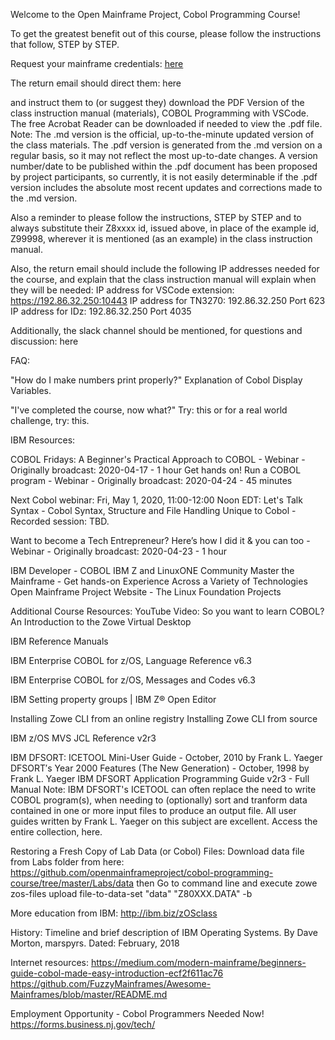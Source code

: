 Welcome to the Open Mainframe Project, Cobol Programming Course!

To get the greatest benefit out of this course, please follow the instructions that follow, STEP by STEP.

Request your mainframe credentials: [here](https://www-01.ibm.com/events/wwe/ast/mtm/cobolvscode.nsf/enrollall?openform)

The return email should direct them: here

and instruct them to (or suggest they) download the PDF Version of the class instruction manual (materials), COBOL Programming with VSCode. The free Acrobat Reader can be downloaded if needed to view the .pdf file. Note: The .md version is the official, up-to-the-minute updated version of the class materials. The .pdf version is generated from the .md version on a regular basis, so it may not reflect the most up-to-date changes. A version number/date to be published within the .pdf document has been proposed by project participants, so currently, it is not easily determinable if the .pdf version includes the absolute most recent updates and corrections made to the .md version.

Also a reminder to please follow the instructions, STEP by STEP and to always substitute their Z8xxxx id, issued above, in place of the example id, Z99998, wherever it is mentioned (as an example) in the class instruction manual.

Also, the return email should include the following IP addresses needed for the course, and explain that the class instruction manual will explain when they will be needed: IP address for VSCode extension: https://192.86.32.250:10443 IP address for TN3270: 192.86.32.250 Port 623 IP address for IDz: 192.86.32.250 Port 4035

Additionally, the slack channel should be mentioned, for questions and discussion: here

FAQ:

"How do I make numbers print properly?" Explanation of Cobol Display Variables.

"I've completed the course, now what?" Try: this or for a real world challenge, try: this.

IBM Resources:

COBOL Fridays: A Beginner's Practical Approach to COBOL - Webinar - Originally broadcast: 2020-04-17 - 1 hour Get hands on! Run a COBOL program - Webinar - Originally broadcast: 2020-04-24 - 45 minutes

Next Cobol webinar: Fri, May 1, 2020, 11:00-12:00 Noon EDT: Let's Talk Syntax - Cobol Syntax, Structure and File Handling Unique to Cobol - Recorded session: TBD.

Want to become a Tech Entrepreneur? Here’s how I did it & you can too - Webinar - Originally broadcast: 2020-04-23 - 1 hour

IBM Developer - COBOL IBM Z and LinuxONE Community Master the Mainframe - Get hands-on Experience Across a Variety of Technologies Open Mainframe Project Website - The Linux Foundation Projects

Additional Course Resources: YouTube Video: So you want to learn COBOL? An Introduction to the Zowe Virtual Desktop

IBM Reference Manuals

IBM Enterprise COBOL for z/OS, Language Reference v6.3

IBM Enterprise COBOL for z/OS, Messages and Codes v6.3

IBM Setting property groups | IBM Z® Open Editor

Installing Zowe CLI from an online registry Installing Zowe CLI from source

IBM z/OS MVS JCL Reference v2r3

IBM DFSORT: ICETOOL Mini-User Guide - October, 2010 by Frank L. Yaeger DFSORT′s Year 2000 Features (The New Generation) - October, 1998 by Frank L. Yaeger IBM DFSORT Application Programming Guide v2r3 - Full Manual Note: IBM DFSORT's ICETOOL can often replace the need to write COBOL program(s), when needing to (optionally) sort and tranform data contained in one or more input files to produce an output file. All user guides written by Frank L. Yaeger on this subject are excellent. Access the entire collection, here.

Restoring a Fresh Copy of Lab Data (or Cobol) Files: Download data file from Labs folder from here: https://github.com/openmainframeproject/cobol-programming-course/tree/master/Labs/data then Go to command line and execute zowe zos-files upload file-to-data-set "data" "Z80XXX.DATA" -b

More education from IBM: http://ibm.biz/zOSclass

History: Timeline and brief description of IBM Operating Systems. By Dave Morton, marspyrs. Dated: February, 2018

Internet resources: https://medium.com/modern-mainframe/beginners-guide-cobol-made-easy-introduction-ecf2f611ac76 https://github.com/FuzzyMainframes/Awesome-Mainframes/blob/master/README.md

Employment Opportunity - Cobol Programmers Needed Now! https://forms.business.nj.gov/tech/
